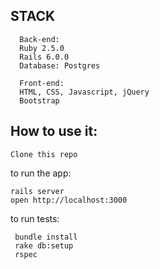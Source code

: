 ## STACK

```
  Back-end:
  Ruby 2.5.0
  Rails 6.0.0
  Database: Postgres
```
```
  Front-end:
  HTML, CSS, Javascript, jQuery
  Bootstrap
```

How to use it:
---------------

``Clone this repo``


to run the app:

```
rails server
open http://localhost:3000
```

to run tests:

```
 bundle install
 rake db:setup
 rspec
```

